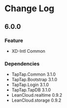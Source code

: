 # Change Log

## 6.0.0

### Feature

* XD-Intl Common

### Dependencies

* TapTap.Common 3.1.0
* TapTap.Bootstrap 3.1.0
* TapTap.Login 3.1.0
* TapTap.TapDB 3.1.0
* LeanCloud.realtime 0.9.2
* LeanCloud.storage 0.9.2